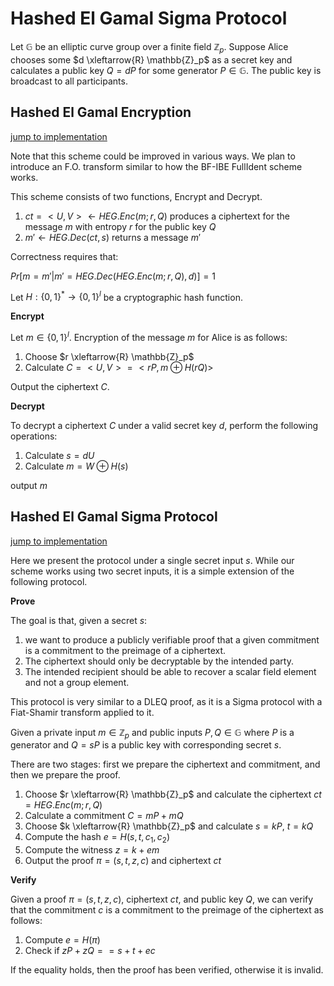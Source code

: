 # Hashed El Gamal Sigma Protocol

Let $\mathbb{G}$ be an elliptic curve group over a finite field $\mathbb{Z}_p$. Suppose Alice chooses some $d \xleftarrow{R} \mathbb{Z}_p$ as a secret key and calculates a public key $Q = dP$ for some generator $P \in \mathbb{G}$. The public key is broadcast to all participants.

## Hashed El Gamal Encryption

[jump to implementation](../etf-crypto-primitives/src/encryption/hashed_el_gamal.rs)

Note that this scheme could be improved in various ways. We plan to introduce an F.O. transform similar to how the BF-IBE FullIdent scheme works.

This scheme consists of two functions, Encrypt and Decrypt.

1. $ct = <U, V> \leftarrow HEG.Enc(m; r, Q)$ produces a ciphertext for the message $m$ with entropy $r$ for the public key $Q$
2. $m' \leftarrow HEG.Dec(ct, s)$ returns a message $m'$

Correctness requires that:

$Pr \left [m = m ' | m ' = HEG.Dec(HEG.Enc(m;r, Q), d) \right ] = 1$

Let $H: \{0, 1\}^* \to \{0, 1\}^l$ be a cryptographic hash function.

**Encrypt**

Let $m \in \{0, 1\}^l$. Encryption of the message $m$ for Alice is as follows:

1. Choose $r \xleftarrow{R} \mathbb{Z}_p$
2. Calculate $C = <U, V> = <rP, m \oplus H(rQ)>$

Output the ciphertext $C$.

**Decrypt**

To decrypt a ciphertext $C$ under a valid secret key $d$, perform the following operations:

1. Calculate $s = dU$
2. Calculate $m = W \oplus H(s)$

output $m$


## Hashed El Gamal Sigma Protocol

[jump to implementation](../etf-crypto-primitives/src/proofs/hashed_el_gamal_sigma.rs)

Here we present the protocol under a single secret input $s$. While our scheme works using two secret inputs, it is a simple extension of the following protocol.

**Prove**

The goal is that, given a secret $s$:
1. we want to produce a publicly verifiable proof that a given commitment is a commitment to the preimage of a ciphertext. 
2. The ciphertext should only be decryptable by the intended party.
3. The intended recipient should be able to recover a scalar field element and not a group element.

This protocol is very similar to a DLEQ proof, as it is a Sigma protocol with a Fiat-Shamir transform applied to it.

Given a private input $m \in \mathbb{Z}_p$ and public inputs $P, Q \in \mathbb{G}$ where $P$ is a generator and $Q = sP$ is a public key with corresponding secret $s$.

There are two stages: first we prepare the ciphertext and commitment, and then we prepare the proof.

1. Choose $r \xleftarrow{R} \mathbb{Z}_p$ and calculate the ciphertext $ct = HEG.Enc(m; r, Q)$
2. Calculate a commitment $C = mP + mQ$
3. Choose $k \xleftarrow{R} \mathbb{Z}_p$ and calculate $s = kP$, $t = kQ$
4. Compute the hash $e = H(s, t, c_1, c_2)$
5. Compute the witness $z = k + em$
6. Output the proof $\pi = (s, t, z, c)$ and ciphertext $ct$

**Verify**

Given a proof $\pi = (s, t, z, c)$, ciphertext $ct$, and public key $Q$, we can verify that the commitment $c$ is a commitment to the preimage of the ciphertext as follows:

1. Compute $e = H(\pi)$
2. Check if $zP + zQ == s + t + ec$

If the equality holds, then the proof has been verified, otherwise it is invalid.